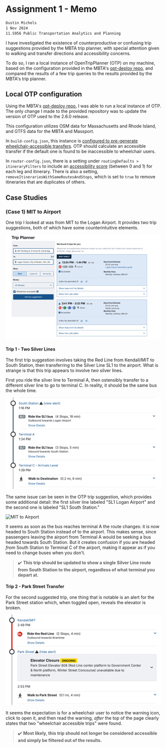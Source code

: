 # Assignment 1 - Memo

```txt
Dustin Michels
1 Nov 2024
11.S956 Public Transportation Analytics and Planning
```

I have investigated the existence of counterproductive or confusing trip suggestions provided by the MBTA trip planner, with special attention given to walking and transfer directions and accessibility concerns.

To do so, I ran a local instance of OpenTripPlanner (OTP) on my machine, based on the configuration provided in the MBTA's [opt-deploy repo](https://github.com/mbta/otp-deploy), and compared the results of a few trip queries to the results provided by the MBTA's trip planner.

## Local OTP configuration

Using the MBTA's [opt-deploy repo](https://github.com/mbta/otp-deploy), I was able to run a local instance of OTP. The only change I made to the provided repository was to update the version of OTP used to the 2.6.0 release.

This configuration utilizes OSM data for Massachusetts and Rhode Island, and GTFS data for the MBTA and Massport.

In `build-config.json`, this instance is [configured to pre-generate wheelchair-accessible transfers](https://docs.opentripplanner.org/en/latest/Accessibility/). OTP should calculate an accessible transfer if the default one is found to be inaccessible to wheelchair users.

In `router-config.json`, there is a setting under `routingDefaults > itineraryFilters` to include an [accessibility score](https://docs.opentripplanner.org/en/latest/RouteRequest/#rd_itineraryFilters) (between 0 and 1) for each leg and itinerary. There is also a setting, `removeItinerariesWithSameRoutesAndStops`, which is set to `true` to remove itineraries that are duplicates of others.

## Case Studies

### (Case 1) MIT to Airport

One trip I looked at was from MIT to the Logan Airport. It provides two trip suggestions, both of which have some counterintuitive elements.

![MIT to Airport](img/trip1_mbta.png)

#### Trip 1 - Two Silver Lines

The first trip suggestion involves taking the Red Line from Kendall/MIT to South Station, then transferring to the Silver Line SL1 to the airport. What is strange is that this trip appears to involve _two_ silver lines.

First you ride the silver line to Terminal A, then ostensibly transfer to a different silver line to go to terminal C. In reality, it should be the same bus the whole time.

![MIT to Airport](img/trip1_silver.png)

The same issue can be seen in the OTP trip suggestion, which provides some additional detail: the first silver line labeled "SL1 Logan Airport" and the second one is labeled "SL1 South Station."

![MIT to Airport](img/trip1_otp.png)

It seems as soon as the bus reaches terminal A the route changes: it is now headed to South Station instead of to the airport. This makes sense, since passengers leaving the airport from Terminal A would be seeking a bus headed towards South Station. But it creates confusion if you are headed _from_ South Station _to_ Terminal C of the airport, making it appear as if you need to change buses when you don't.

> ✔️ **This trip should be updated to show a single Silver Line route from South Station to the airport, regardless of what terminal you depart at.**

#### Trip 2 - Park Street Transfer

For the second suggested trip, one thing that is notable is an alert for the Park Street station which, when toggled open, reveals the elevator is broken.

![MIT to Airport](img/trip1_park.png)

It seems the expectation is for a wheelchair user to notice the warning icon, click to open it, and then read the warning, _after_ the top of the page clearly states that two "wheelchair accessible trips" were found.

> ✔️ **Most likely, this trip should not longer be considered accessible and simply be filtered out of the results.**
